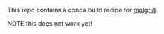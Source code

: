 This repo contains a conda build recipe for [molgrid](https://github.com/gnina/libmolgrid).

NOTE this does not work yet!

